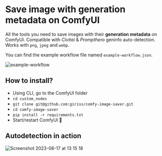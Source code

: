 # Save image with generation metadata on ComfyUI

All the tools you need to save images with their **generation metadata** on ComfyUI. Compatible with *Civitai* & *Prompthero* geninfo auto-detection. Works with `png`, `jpeg` and `webp`.

You can find the example workflow file named `example-workflow.json`.

![example-workflow](https://github.com/giriss/comfy-image-saver/assets/2811408/e231237b-f91a-4679-b3ae-2618080c8e39)

## How to install?

- Using CLI, go to the ComfyUI folder
- `cd custom_nodes`
- `git clone git@github.com:giriss/comfy-image-saver.git`
- `cd comfy-image-saver`
- `pip install -r requirements.txt`
- Start/restart ComfyUI 🎉

## Autodetection in action

![Screenshot 2023-08-17 at 13 15 18](https://github.com/giriss/comfy-image-saver/assets/2811408/785f2475-8f9a-45c9-9d38-855161a98495)

